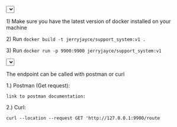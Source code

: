 <select/>**Starting the docker container** <p>
    1) Make sure you have the latest version of docker installed on your machine <p>
    2) Run `docker build -t jerryjayce/support_system:v1 .` <p>
    3) Run `docker run -p 9900:9900 jerryjayce/support_system:v1` <p>
    
    
 
 
<select/>**Calling the endpoints**  <p>
    The endpoint can be called with postman or curl<p>
    
   1.) Postman (Get request):

    link to postman documentation:
   
   2.) Curl:
  
    curl --location --request GET 'http://127.0.0.1:9900/route
